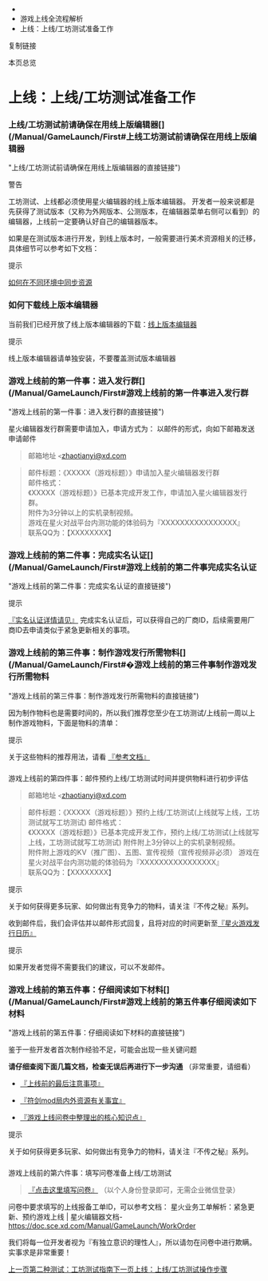   * [](/)
  * 游戏上线全流程解析
  * 上线：上线/工坊测试准备工作

复制链接

本页总览

# 上线：上线/工坊测试准备工作

### 上线/工坊测试前请确保在用线上版编辑器[​](/Manual/GameLaunch/First#上线工坊测试前请确保在用线上版编辑器
"上线/工坊测试前请确保在用线上版编辑器的直接链接")

警告

工坊测试、上线都必须使用星火编辑器的线上版本编辑器。
开发者一般来说都是先获得了测试版本（又称为外网版本、公测版本，在编辑器菜单右侧可以看到）的编辑器，上线前一定要确认好自己的编辑器版本。

如果是在测试版本进行开发，到线上版本时，一般需要进行美术资源相关的迁移，具体细节可以参考如下文档：

提示

[如何在不同环境中同步资源](https://doc.sce.xd.com/Manual/ArtAssets/SyncResources)

### 如何下载线上版本编辑器[​](/Manual/GameLaunch/First#如何下载线上版本编辑器 "如何下载线上版本编辑器的直接链接")

当前我们已经开放了线上版本编辑器的下载：[线上版本编辑器](https://package-pd.spark.xd.com/pd_editor.html)

提示

线上版本编辑器请单独安装，不要覆盖测试版本编辑器

### 游戏上线前的第一件事：进入发行群[​](/Manual/GameLaunch/First#游戏上线前的第一件事进入发行群
"游戏上线前的第一件事：进入发行群的直接链接")

星火编辑器发行群需要申请加入，申请方式为： 以邮件的形式，向如下邮箱发送申请邮件

> 邮箱地址 `<`[zhaotianyi@xd.com](mailto:zhaotianyi@xd.com)

> 邮件标题：《XXXXX（游戏标题）》申请加入星火编辑器发行群  
>  邮件格式：  
>  《XXXXX（游戏标题）》已基本完成开发工作，申请加入星火编辑器发行群。  
>  附件为3分钟以上的实机录制视频。  
>  游戏在星火对战平台内测功能的体验码为『XXXXXXXXXXXXXXXX』  
>  联系QQ为：【XXXXXXXX】

### 游戏上线前的第二件事：完成实名认证[​](/Manual/GameLaunch/First#游戏上线前的第二件事完成实名认证
"游戏上线前的第二件事：完成实名认证的直接链接")

提示

[『实名认证详情请见』](https://doc.sce.xd.com/Manual/GameLaunch/RealnameAuthentication)
完成实名认证后，可以获得自己的厂商ID，后续需要用厂商ID去申请类似于紧急更新相关的事项。

### 游戏上线前的第三件事：制作游戏发行所需物料[​](/Manual/GameLaunch/First#�游戏上线前的第三件事制作游戏发行所需物料
"游戏上线前的第三件事：制作游戏发行所需物料的直接链接")

因为制作物料也是需要时间的，所以我们推荐您至少在工坊测试/上线前一周以上制作游戏物料，下面是物料的清单：

提示

关于这些物料的推荐用法，请看 [『参考文档』](https://doc.sce.xd.com/Manual/GameLaunch/Materials)

###
游戏上线前的第四件事：邮件预约上线/工坊测试时间并提供物料进行初步评估[​](/Manual/GameLaunch/First#游戏上线前的第四件事邮件预约上线工坊测试时间并提供物料进行初步评估
"游戏上线前的第四件事：邮件预约上线/工坊测试时间并提供物料进行初步评估的直接链接")

> 邮箱地址 `<`[zhaotianyi@xd.com](mailto:zhaotianyi@xd.com)

> 邮件标题：《XXXXX（游戏标题）》预约上线/工坊测试(上线就写上线，工坊测试就写工坊测试) 邮件格式：  
>  《XXXXX（游戏标题）》已基本完成开发工作，预约上线/工坊测试(上线就写上线，工坊测试就写工坊测试) 附件附上3分钟以上的实机录制视频。  
>  附件附上游戏的KV（推广图）、五图、宣传视频（宣传视频非必须） 游戏在星火对战平台内测功能的体验码为『XXXXXXXXXXXXXXXX』  
>  联系QQ为：【XXXXXXXX】

提示

关于如何获得更多玩家、如何做出有竞争力的物料，请关注『不传之秘』系列。

收到邮件后，我们会评估并以邮件形式回复，且将对应的时间更新至[『星火游戏发行日历』](https://docs.qq.com/sheet/DSnBFa2J1RGdEZ25k?tab=5xizqa)

提示

如果开发者觉得不需要我们的建议，可以不发邮件。

### 游戏上线前的第五件事：仔细阅读如下材料[​](/Manual/GameLaunch/First#游戏上线前的第五件事仔细阅读如下材料
"游戏上线前的第五件事：仔细阅读如下材料的直接链接")

鉴于一些开发者首次制作经验不足，可能会出现一些关键问题

**请仔细查阅下面几篇文档，检查无误后再进行下一步沟通** （非常重要，请细看）

  * [『上线前的最后注意事项』](https://doc.sce.xd.com/Manual/GamePublish/LastDance)

  * [『符剑mod局内外资源有关事宜』](https://doc.sce.xd.com/Manual/Homepage/ScoreResourcesForMod)

  * [『游戏上线问卷中整理出的核心知识点』](https://doc.sce.xd.com/Manual/GameLaunch/CheckList)

提示

关于如何获得更多玩家、如何做出有竞争力的物料，请关注『不传之秘』系列。

###
游戏上线前的第六件事：填写问卷准备上线/工坊测试[​](/Manual/GameLaunch/First#游戏上线前的第六件事填写问卷准备上线工坊测试
"游戏上线前的第六件事：填写问卷准备上线/工坊测试的直接链接")

>
> [『点击这里填写问卷』](https://doc.weixin.qq.com/forms/AKMADAczAAYAUsAJAY4ACIrvzwlgPnTvf?page=1)
> （以个人身份登录即可，无需企业微信登录）

问卷中要求填写的上线报备工单ID，可以参考文档： 星火业务工单解析：紧急更新、预约游戏上线 | 星火编辑器文档-<https://doc.sce.xd.com/Manual/GameLaunch/WorkOrder>

我们将每一位开发者视为『有独立意识的理性人』，所以请勿在问卷中进行欺瞒。  
实事求是非常重要！

[上一页第二种测试：工坊测试指南](/Manual/GameLaunch/BetaTest)[下一页上线：上线/工坊测试操作步骤](/Manual/GameLaunch/Second)


